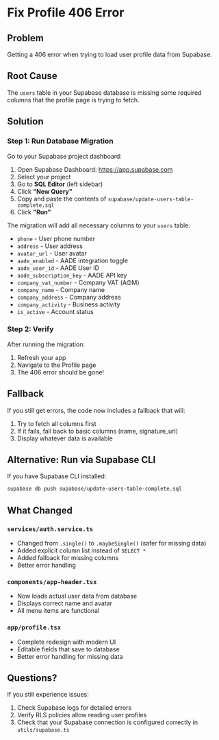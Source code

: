 # Fix Profile 406 Error

## Problem
Getting a 406 error when trying to load user profile data from Supabase.

## Root Cause
The `users` table in your Supabase database is missing some required columns that the profile page is trying to fetch.

## Solution

### Step 1: Run Database Migration

Go to your Supabase project dashboard:

1. Open Supabase Dashboard: https://app.supabase.com
2. Select your project
3. Go to **SQL Editor** (left sidebar)
4. Click **"New Query"**
5. Copy and paste the contents of `supabase/update-users-table-complete.sql`
6. Click **"Run"**

The migration will add all necessary columns to your `users` table:
- `phone` - User phone number
- `address` - User address  
- `avatar_url` - User avatar
- `aade_enabled` - AADE integration toggle
- `aade_user_id` - AADE User ID
- `aade_subscription_key` - AADE API key
- `company_vat_number` - Company VAT (ΑΦΜ)
- `company_name` - Company name
- `company_address` - Company address
- `company_activity` - Business activity
- `is_active` - Account status

### Step 2: Verify

After running the migration:

1. Refresh your app
2. Navigate to the Profile page
3. The 406 error should be gone!

## Fallback

If you still get errors, the code now includes a fallback that will:
1. Try to fetch all columns first
2. If it fails, fall back to basic columns (name, signature_url)
3. Display whatever data is available

## Alternative: Run via Supabase CLI

If you have Supabase CLI installed:

```bash
supabase db push supabase/update-users-table-complete.sql
```

## What Changed

### `services/auth.service.ts`
- Changed from `.single()` to `.maybeSingle()` (safer for missing data)
- Added explicit column list instead of `SELECT *`
- Added fallback for missing columns
- Better error handling

### `components/app-header.tsx`
- Now loads actual user data from database
- Displays correct name and avatar
- All menu items are functional

### `app/profile.tsx`
- Complete redesign with modern UI
- Editable fields that save to database
- Better error handling for missing data

## Questions?

If you still experience issues:
1. Check Supabase logs for detailed errors
2. Verify RLS policies allow reading user profiles
3. Check that your Supabase connection is configured correctly in `utils/supabase.ts`

